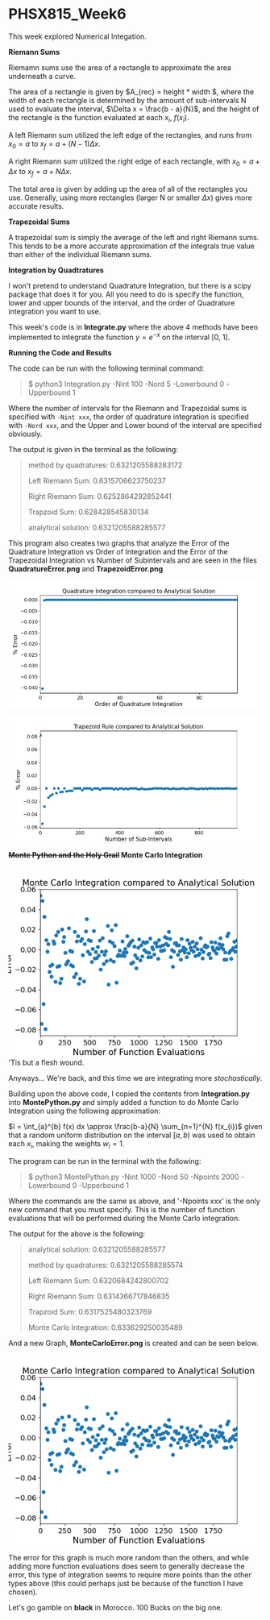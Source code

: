 # PHSX815_Week6

This week explored Numerical Integation.

**Riemann Sums**

Riemamn sums use  the area of a rectangle to approximate the area underneath a curve. 

The area of a rectangle is given by $A_{rec} = height * width $, where the width of each rectangle is determined by the amount of sub-intervals N used to evaluate the interval, $\Delta x = \frac{b - a}{N}$, and the height of the rectangle is the function evaluated at each $x_{i}$, $f(x_{i})$. 

A left Riemann sum utilized the left edge of the rectangles, and runs from $x_{0} = a$ to $x_{f} = a + (N-1) \Delta x$.

A right Riemann sum utilized the right edge of each rectangle, with $x_{0} = a + \Delta x$ to $x_{f} = a + N \Delta x$.

The total area is given by adding up the area of all of the rectangles you use. Generally, using more rectangles (larger N or smaller $\Delta x$) gives more accurate results. 

**Trapezoidal Sums**

A trapezoidal sum is simply the average of the left and right Riemann sums. This tends to be a more accurate approximation of the integrals true value than either of the individual Riemann sums. 

**Integration by Quadtratures** 

I won't pretend to understand Quadrature Integration, but there is a scipy package that does it for you. All you need to do is specify the function, lower and upper bounds of the interval, and the order of Quadrature integration you want to use. 

This week's code is in **Integrate.py** where the above 4 methods have been implemented to integrate the function $y = e^{-x}$ on the interval [0, 1]. 


**Running the Code and Results**

The code can be run with the following terminal command:

>$ python3 Integration.py -Nint 100 -Nord 5 -Lowerbound 0 -Upperbound 1

Where the number of intervals for the Riemann and Trapezoidal sums is specified with `-Nint xxx`, the order of quadrature integration is specified with `-Nord xxx`, and the Upper and Lower bound of the interval are specified obviously. 

The output is given in the terminal as the following: 

>method by quadratures: 0.6321205588283172
>
>Left Riemann Sum: 0.6315706623750237
>
>Right Riemann Sum: 0.6252864292852441
>
>Trapzoid Sum: 0.628428545830134
>
>analytical solution: 0.6321205588285577

This program also creates two graphs that analyze the Error of the Quadrature Integration vs Order of Integration and the Error of the Trapezoidal Integration vs Number of Subintervals and are seen in the files **QuadratureError.png** and **TrapezoidError.png**

![QuadratureError.png](https://github.com/DJDdawg/PHSX815_Week6/blob/main/QuadratureError.png)


![TrapezoidError.png](https://github.com/DJDdawg/PHSX815_Week6/blob/main/TrapezoidError.png)


**~~Monte Python and the Holy Grail~~ Monte Carlo Integration**

![MontePython.png](https://github.com/DJDdawg/PHSX815_Week6/blob/main/MonteCarloError.png)
'Tis but a flesh wound. 

Anyways... We're back, and this time we are integrating more *stochastically*. 

Building upon the above code, I copied the contents from **Integration.py** into **MontePython.py** and simply added a function to do Monte Carlo Integration using the following approximation: 

$I = \int_{a}^{b} f(x) dx \approx \frac{b-a}{N} \sum_{n=1}^{N} f(x_{i})$ given that a random uniform distribution on the interval $[a, b)$ was used to obtain each $x_{i}$, making the weights $w_{i} = 1$.

The program can be run in the terminal with the following:
>$ python3 MontePython.py -Nint 1000 -Nord 50 -Npoints 2000  -Lowerbound 0 -Upperbound 1

Where the commands are the same as above, and '-Npoints xxx' is the only new command that you must specify. This is the number of function evaluations that will be performed during the Monte Carlo integration. 

The output for the above is the following: 

>analytical solution: 0.6321205588285577
>
>method by quadratures: 0.6321205588285574
>
>Left Riemann Sum: 0.6320684242800702
>
>Right Riemann Sum: 0.6314366717846835
>
>Trapzoid Sum: 0.6317525480323769
>
>Monte Carlo Integration: 0.633629250035489

And a new Graph, **MonteCarloError.png** is created and can be seen below. 

![MonteCarloError.png](https://github.com/DJDdawg/PHSX815_Week6/blob/main/MonteCarloError.png)

The error for this graph is much more random than the others, and while adding more function evaluations does seem to generally decrease the error, this type of integration seems to require more points than the other types above (this could perhaps just be because of the function I have chosen). 

Let's go gamble on **black** in Morocco. 100 Bucks on the big one.
